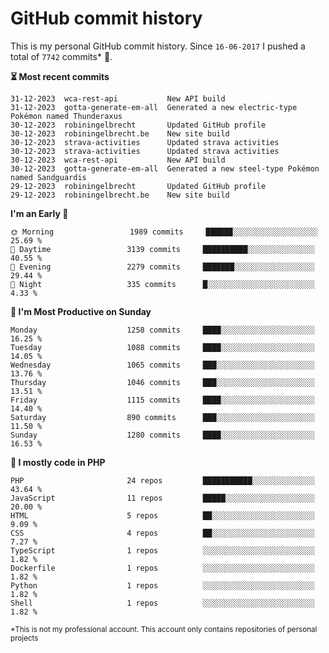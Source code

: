 # GitHub commit history
This is my personal GitHub commit history. Since <!--START_SECTION:first-commit-date-->`16-06-2017`<!--END_SECTION:first-commit-date--> I pushed a total of <!--START_SECTION:total-commit-count-->`7742`<!--END_SECTION:total-commit-count--> commits* 🎉.

<!--START_SECTION:most-recent-commits-->
**⏳ Most recent commits**
                                        
```text
31-12-2023  wca-rest-api           New API build
31-12-2023  gotta-generate-em-all  Generated a new electric-type Pokémon named Thunderaxus
30-12-2023  robiningelbrecht       Updated GitHub profile
30-12-2023  robiningelbrecht.be    New site build
30-12-2023  strava-activities      Updated strava activities
30-12-2023  strava-activities      Updated strava activities
30-12-2023  wca-rest-api           New API build
30-12-2023  gotta-generate-em-all  Generated a new steel-type Pokémon named Sandguardis
29-12-2023  robiningelbrecht       Updated GitHub profile
29-12-2023  robiningelbrecht.be    New site build
```
<!--END_SECTION:most-recent-commits-->  

<!--START_SECTION:commits-per-day-time-->
**I&#039;m an Early 🐤**

```text
🌞 Morning                 1989 commits     ██████░░░░░░░░░░░░░░░░░░░   25.69 %
🌆 Daytime                 3139 commits     ██████████░░░░░░░░░░░░░░░   40.55 %
🌃 Evening                 2279 commits     ███████░░░░░░░░░░░░░░░░░░   29.44 %
🌙 Night                   335 commits      █░░░░░░░░░░░░░░░░░░░░░░░░   4.33 %
```
<!--END_SECTION:commits-per-day-time-->  

<!--START_SECTION:commits-per-weekday-->
**📅 I&#039;m Most Productive on Sunday**

```text
Monday                    1258 commits     ████░░░░░░░░░░░░░░░░░░░░░   16.25 %
Tuesday                   1088 commits     ████░░░░░░░░░░░░░░░░░░░░░   14.05 %
Wednesday                 1065 commits     ███░░░░░░░░░░░░░░░░░░░░░░   13.76 %
Thursday                  1046 commits     ███░░░░░░░░░░░░░░░░░░░░░░   13.51 %
Friday                    1115 commits     ████░░░░░░░░░░░░░░░░░░░░░   14.40 %
Saturday                  890 commits      ███░░░░░░░░░░░░░░░░░░░░░░   11.50 %
Sunday                    1280 commits     ████░░░░░░░░░░░░░░░░░░░░░   16.53 %
```
<!--END_SECTION:commits-per-weekday-->  

<!--START_SECTION:repos-per-language-->
**💬 I mostly code in PHP**

```text
PHP                       24 repos         ███████████░░░░░░░░░░░░░░   43.64 %
JavaScript                11 repos         █████░░░░░░░░░░░░░░░░░░░░   20.00 %
HTML                      5 repos          ██░░░░░░░░░░░░░░░░░░░░░░░   9.09 %
CSS                       4 repos          ██░░░░░░░░░░░░░░░░░░░░░░░   7.27 %
TypeScript                1 repos          ░░░░░░░░░░░░░░░░░░░░░░░░░   1.82 %
Dockerfile                1 repos          ░░░░░░░░░░░░░░░░░░░░░░░░░   1.82 %
Python                    1 repos          ░░░░░░░░░░░░░░░░░░░░░░░░░   1.82 %
Shell                     1 repos          ░░░░░░░░░░░░░░░░░░░░░░░░░   1.82 %
```
<!--END_SECTION:repos-per-language-->  

<sub>*This is not my professional account. This account only contains repositories of personal projects</sub>
